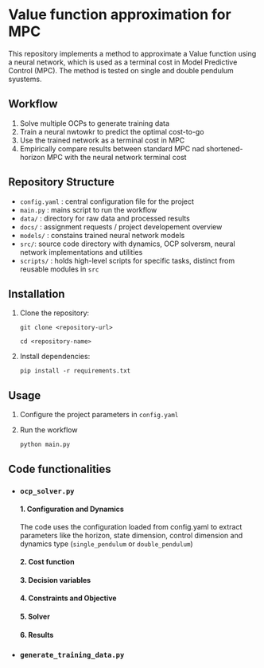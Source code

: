 #   Value function approximation for MPC
This repository implements a method to approximate a Value function using a neural network, which is used as a terminal cost in Model Predictive Control (MPC).
The method is tested on single and double pendulum syustems.

##   Workflow
1. Solve multiple OCPs to generate training data
2. Train a neural nwtowkr to predict the optimal cost-to-go
3. Use the trained network as a terminal cost in MPC
4. Empirically compare results between standard MPC nad shortened-horizon MPC with the neural network terminal cost

## Repository Structure
- `config.yaml` : central configuration file for the project
- `main.py` : mains script to run the workflow
- `data/` : directory for raw data and processed results
- `docs/` : assignment requests / project developement overview
- `models/` : constains trained neural network models 
- `src/`: source code directory with dynamics, OCP solversm, neural network implementations and utilities
- `scripts/` : holds high-level scripts for specific tasks, distinct from reusable modules in `src`

## Installation
1. Clone the repository:

    `git clone <repository-url>`

    `cd <repository-name>`

2. Install dependencies:

    `pip install -r requirements.txt`

## Usage
1. Configure the project parameters in `config.yaml`
2. Run the workflow

    `python main.py`


## Code functionalities
- ### `ocp_solver.py`
    #### 1. Configuration and Dynamics
    The code uses the configuration loaded from config.yaml to extract parameters like the horizon, state dimension, control dimension and dynamics type (`single_pendulum` or `double_pendulum`)

    #### 2. Cost function
    #### 3. Decision variables
    #### 4. Constraints and Objective
    #### 5. Solver
    #### 6. Results

- ### `generate_training_data.py`